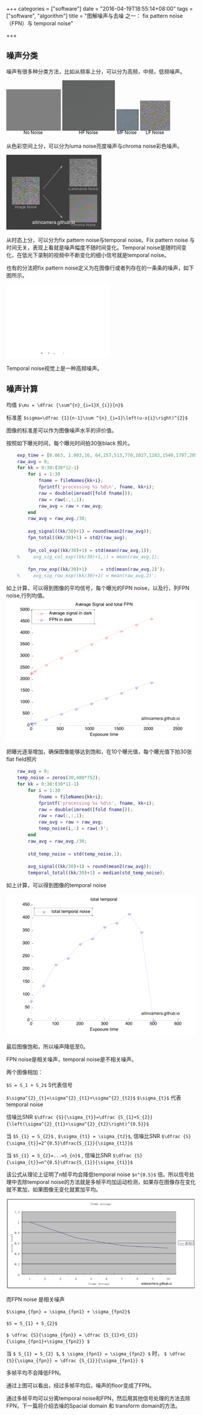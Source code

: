 +++
categories = ["software"]
date = "2016-04-19T18:55:14+08:00"
tags = ["software", "algorithm"]
title = "图解噪声与去噪 之一： fix pattern noise（FPN）与 temporal noise"

+++

## 噪声分类
	
噪声有很多种分类方法，比如从频率上分，可以分为高频，中频，低频噪声。

![No Noise](https://raw.githubusercontent.com/allincamera/imgur/master/noise_and_denoise1/no_noise.label.png)
![High Frequency Noise](https://raw.githubusercontent.com/allincamera/imgur/master/noise_and_denoise1/high_freq_noise.label.png)
![Mid Frequency Noise](https://raw.githubusercontent.com/allincamera/imgur/master/noise_and_denoise1/mid_freq_noise.label.png)
![Low Frequency Noise](https://raw.githubusercontent.com/allincamera/imgur/master/noise_and_denoise1/low_frequency_noise.label.png)

从色彩空间上分，可以分为luma noise亮度噪声与chroma noise彩色噪声。

![Luma Chroma Noise](https://raw.githubusercontent.com/allincamera/imgur/master/noise_and_denoise1/luma_chroma_noise.wm.jpg)

从时态上分，可以分为fix pattern noise与temporal noise。Fix pattern noise 与时间无关，表现上看就是噪声幅度不随时间变化。Temporal noise是随时间变化，在低光下录制的视频中不断变化的细小信号就是temporal noise。

也有的分法把fix pattern noise定义为在图像行或者列存在的一条条的噪声，如下图所示。

![Fix Pattern Noise](https://raw.githubusercontent.com/allincamera/imgur/master/noise_and_denoise1/fix_pattern_noise.label.png)

Temporal noise视觉上是一种高频噪声。

## 噪声计算

均值 `$\mu = \dfrac {\sum^{n}_{i=1}X_{i}}{n}$`

标准差 `$sigma=\dfrac {1}{n-1}\sum ^{n}_{i=1}\left(u-x{i}\right)^{2}$`

图像的标准差可以作为图像噪声水平的评价值。

按照如下曝光时间，每个曝光时间拍30张black 照片。

```matlab
	exp_time = [0.063, 1.003,16, 64,257,513,770,1027,1283,1540,1797,2054];
	raw_avg = 0;
	for kk = 0:30:(30*12-1)
	    for i = 1:30
	        fname = fileNames{kk+i};      
	        fprintf('processing %s %d\n', fname, kk+i);
	        raw = double(imread([fold fname]));
	        raw = raw(:,:,1);
	        raw_avg = raw + raw_avg;  
	    end
	    raw_avg = raw_avg./30; 
	    
	    avg_signal((kk/30)+1) = round(mean2(raw_avg));
	    fpn_total((kk/30)+1) = std2(raw_avg);
	     
	    fpn_col_exp((kk/30)+1) = std(mean(raw_avg,1));
	%     avg_sig_col_exp((kk/30)+1,:) = mean(raw_avg,1);
	    
	    fpn_row_exp((kk/30)+1)     = std(mean(raw_avg,2)');
	%     avg_sig_row_exp((kk/30)+1) = mean(raw_avg,2)';
```

如上计算，可以得到图像的平均信号，每个曝光的FPN noise，以及行，列FPN noise,行列均值。
![Average Signal and total FPN](https://raw.githubusercontent.com/allincamera/imgur/master/noise_and_denoise1/avg_sig_total_fpn.wm.png)

把曝光逐渐增加，确保图像能够达到饱和，在10个曝光值，每个曝光值下拍30张flat field照片
```matlab
	raw_avg = 0;
	temp_noise = zeros(30,480*752);
	for kk = 0:30:(30*11-1)
	    for i = 1:30
	        fname = fileNames{kk+i};
	        fprintf('processing %s %d\n', fname, kk+i);
	        raw = double(imread([fold fname]));
	        raw = raw(:,:,1);
	        raw_avg = raw + raw_avg;
	        temp_noise(i,:) = raw(:)';
	    end
	    raw_avg = raw_avg./30;
	    
	    std_temp_noise = std(temp_noise,1);
	    
	    avg_signal((kk/30)+1) = round(mean2(raw_avg));
	    temporal_total((kk/30)+1) = median(std_temp_noise);
```

如上计算，可以得到图像的temporal noise
	
![Total Temporal](https://raw.githubusercontent.com/allincamera/imgur/master/noise_and_denoise1/total_temporal.wm.png)

最后图像饱和，所以噪声降低至0。

FPN noise是相关噪声，temporal noise是不相关噪声。

两个图像相加： 

`$S = S_1 + S_2$` S代表信号

`$\sigma^{2}_{t}=\sigma^{2}_{t1}+\sigma^{2}_{t2}$` `$\sigma_{t}$` 代表temporal noise

信噪比SNR `$\dfrac {S}{\sigma_{t}}=\dfrac {S_{1}+S_{2}}{\left(\sigma^{2}_{t1}+\sigma^{2}_{t2}\right)^{0.5}}$`

当 `$S_{1} = S_{2}$` , `$\sigma_{t1} = \sigma_{t2}$`, 信噪比SNR `$\dfrac {S}{\sigma_{t}}=2^{0.5}\dfrac{S_{1}}{\sigma_{t1}}$`

当 `$S_{1} = S_{2}=...=S_{n}$` , 信噪比SNR `$\dfrac {S}{\sigma_{t}}=n^{0.5}\dfrac{S_{1}}{\sigma_{t1}}$`

该公式从理论上证明了n帧平均会降低temporal noise `$n^{0.5}$` 倍。所以信号处理中去除temporal noise的方法就是多帧平均加运动检测，如果存在图像存在变化就不累加，如果图像无变化就累加平均。

![Frame Average](https://raw.githubusercontent.com/allincamera/imgur/master/noise_and_denoise1/frame_average.wm.png)

	
而FPN noise 是相关噪声

`$\sigma_{fpn} = \sigma_{fpn1} + \sigma_{fpn2}$`

`$S = S_{1} + S_{2}$`

`$ \dfrac {S}{\sigma_{fpn}} = \dfrac {S_{1}+S_{2}}{\sigma_{fpn1}+\sigma_{fpn2}} $`

当 `$ S_{1} = S_{2} $`, `$ \sigma_{fpn1} = \sigma_{fpn2} $` 时， `$ \dfrac {S}{\sigma_{fpn}} = \dfrac {S_{1}}{\sigma_{fpn1}} $`

多帧平均不会降低FPN。

通过上图可以看出，经过多帧平均后，噪声的floor变成了FPN。

通过多帧平均可以分离temporal noise和FPN，然后用其他信号处理的方法去除FPN，下一篇将介绍去噪的Spacial domain 和 transform domain的方法。
